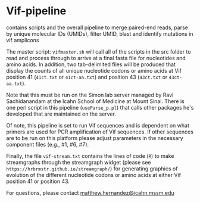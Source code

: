 # Vif-pipeline
contains scripts and the overall pipeline to merge paired-end reads, parse by unique molecular IDs (UMIDs), filter UMID, blast and identify mutations in vif amplicons

The master script: `vifmaster.sh` will call all of the scripts in the src folder to read and process through to arrive at a final fasta file for nucleotides and amino acids. In addition, two tab-delimited files will be produced that display the counts of all unique nucleotide codons or amino acids at Vif position 41 (`41ct.txt` or `41ct-aa.txt`) and position 43 (`43ct.txt` or `43ct-aa.txt`).

Note that this must be run on the Simon lab server managed by Ravi Sachidanandam at the Icahn School of Medicine at Mount Sinai. There is one perl script in this pipeline (`useParse_p.pl`) that calls other packages he's developed that are maintained on the server.

Of note, this pipeline is set to run Vif sequences and is dependent on what primers are used for PCR amplification of Vif sequences. If other sequences are to be run on this platform please adjust parameters in the necessary component files (e.g., #1, #6, #7). 

Finally, the file `vif-stream.txt` contains the lines of code (`R`) to make streamgraphs through the streamgraph widget (please see `https://hrbrmstr.github.io/streamgraph/`) for generating graphics of evolution of the different nucleotide codons or amino acids at either Vif position 41 or position 43.

For questions, please contact matthew.hernandez@icahn.mssm.edu
